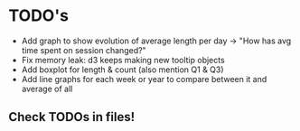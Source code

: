 
# TODO's

- Add graph to show evolution of average length per day -> "How has avg time spent on session changed?"
- Fix memory leak: d3 keeps making new tooltip objects
- Add boxplot for length & count (also mention Q1 & Q3)
- Add line graphs for each week or year to compare between it and average of all

## Check TODOs in files!